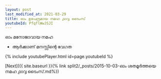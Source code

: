 ```yaml
---
layout: post
last_modified_at: 2021-03-29
title: ഓം ഉപേന്ദ്രമായ നമഹ ൧൦൮ ടൈംസ്
youtubeId: PfqflWwJSJI
---
```

 
 
 ഓം മനോജാവായ നമഹ 
 
 -  ആർക്കാണ് മനസ്സിന്റെ വേഗത 
 
  
 
  
 
 
 
 
 
 


{% include youtubePlayer.html id=page.youtubeId %}
 
[Next]({{ site.baseurl }}{% link  split2/_posts/2015-10-03-ഓം ശതമൂർത്തയെ നമഹ ൧൦൮ ടൈംസ്.md%})
 
